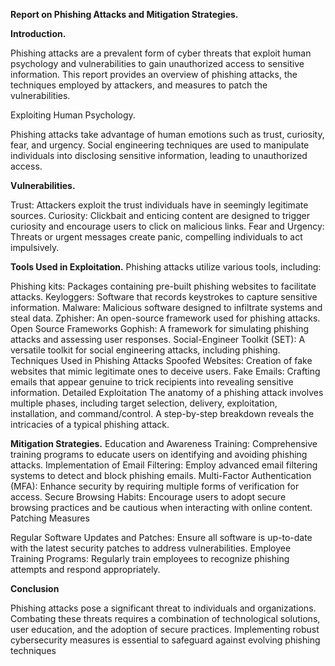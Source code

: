 **Report on Phishing Attacks and Mitigation Strategies.**

**Introduction.**

Phishing attacks are a prevalent form of cyber threats that exploit human psychology and vulnerabilities to gain unauthorized access to sensitive information. This report provides an overview of phishing attacks, the techniques employed by attackers, and measures to patch the vulnerabilities.

Exploiting Human Psychology.

Phishing attacks take advantage of human emotions such as trust, curiosity, fear, and urgency. Social engineering techniques are used to manipulate individuals into disclosing sensitive information, leading to unauthorized access.

**Vulnerabilities.**

Trust: Attackers exploit the trust individuals have in seemingly legitimate sources.
Curiosity: Clickbait and enticing content are designed to trigger curiosity and encourage users to click on malicious links.
Fear and Urgency: Threats or urgent messages create panic, compelling individuals to act impulsively.

**Tools Used in Exploitation.**
Phishing attacks utilize various tools, including:

Phishing kits: Packages containing pre-built phishing websites to facilitate attacks.
Keyloggers: Software that records keystrokes to capture sensitive information.
Malware: Malicious software designed to infiltrate systems and steal data.
Zphisher: An open-source framework used for phishing attacks.
Open Source Frameworks
Gophish: A framework for simulating phishing attacks and assessing user responses.
Social-Engineer Toolkit (SET): A versatile toolkit for social engineering attacks, including phishing.
Techniques Used in Phishing Attacks
Spoofed Websites: Creation of fake websites that mimic legitimate ones to deceive users.
Fake Emails: Crafting emails that appear genuine to trick recipients into revealing sensitive information.
Detailed Exploitation
The anatomy of a phishing attack involves multiple phases, including target selection, delivery, exploitation, installation, and command/control. A step-by-step breakdown reveals the intricacies of a typical phishing attack.

**Mitigation Strategies.**
Education and Awareness Training: Comprehensive training programs to educate users on identifying and avoiding phishing attacks.
Implementation of Email Filtering: Employ advanced email filtering systems to detect and block phishing emails.
Multi-Factor Authentication (MFA): Enhance security by requiring multiple forms of verification for access.
Secure Browsing Habits: Encourage users to adopt secure browsing practices and be cautious when interacting with online content.
Patching Measures

Regular Software Updates and Patches: Ensure all software is up-to-date with the latest security patches to address vulnerabilities.
Employee Training Programs: Regularly train employees to recognize phishing attempts and respond appropriately.

**Conclusion**

Phishing attacks pose a significant threat to individuals and organizations. Combating these threats requires a combination of technological solutions, user education, and the adoption of secure practices. Implementing robust cybersecurity measures is essential to safeguard against evolving phishing techniques
